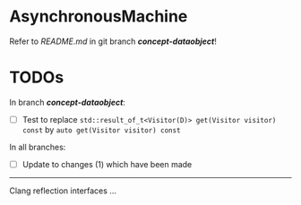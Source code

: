 # AsynchronousMachine

Refer to *README.md* in git branch ***concept-dataobject***!

# TODOs

In branch ***concept-dataobject***:

* [ ] Test to replace `std::result_of_t<Visitor(D)> get(Visitor visitor) const` by `auto get(Visitor visitor) const`

In all branches:

* [ ] Update to changes (1) which have been made

---

Clang reflection interfaces ...


